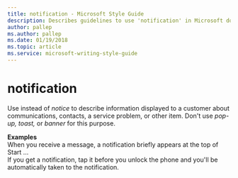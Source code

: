 ```yaml
---
title: notification - Microsoft Style Guide
description: Describes guidelines to use 'notification' in Microsoft documents and provides examples.
author: pallep
ms.author: pallep
ms.date: 01/19/2018
ms.topic: article
ms.service: microsoft-writing-style-guide
---
```


# notification

Use instead of *notice* to describe information displayed to a customer about communications, contacts, a service problem, or other item. Don't use *pop-up, toast,* or *banner* for this purpose.

**Examples**  
When you receive a message, a notification briefly appears at the top of Start ...  
If you get a notification, tap it before you unlock the phone and you'll be automatically taken to the notification.

